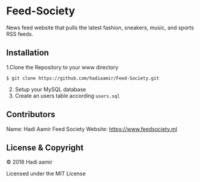 # Feed-Society
News feed website that pulls the latest fashion, sneakers, music, and sports RSS feeds.

## Installation

1.Clone the Repository to your www directory
   ```
   $ git clone https://github.com/hadiaamir/Feed-Society.git
   ```
2. Setup your MySQL database
3. Create an users table according ```users.sql```

## Contributors

Name: Hadi Aamir 
Feed Society Website: https://www.feedsociety.ml

## License & Copyright

© 2018 Hadi aamir

Licensed under the MIT License
